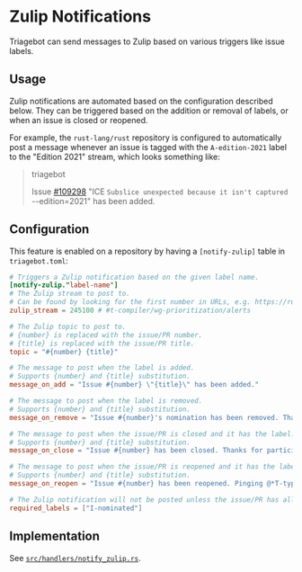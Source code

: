 # Zulip Notifications

Triagebot can send messages to Zulip based on various triggers like issue labels.

## Usage

Zulip notifications are automated based on the configuration described below.
They can be triggered based on the addition or removal of labels, or when an issue is closed or reopened.

For example, the `rust-lang/rust` repository is configured to automatically post a message whenever an issue is tagged with the `A-edition-2021` label to the "Edition 2021" stream, which looks something like:

> triagebot
>
> Issue [#109298](https://github.com/rust-lang/rust/issues/109298) "ICE `Subslice unexpected because it isn't captured` --edition=2021" has been added.

## Configuration

This feature is enabled on a repository by having a `[notify-zulip]` table in `triagebot.toml`:

```toml
# Triggers a Zulip notification based on the given label name.
[notify-zulip."label-name"]
# The Zulip stream to post to.
# Can be found by looking for the first number in URLs, e.g. https://rust-lang.zulipchat.com/#narrow/stream/131828-t-compiler
zulip_stream = 245100 # #t-compiler/wg-prioritization/alerts

# The Zulip topic to post to.
# {number} is replaced with the issue/PR number.
# {title} is replaced with the issue/PR title.
topic = "#{number} {title}"

# The message to post when the label is added.
# Supports {number} and {title} substitution.
message_on_add = "Issue #{number} \"{title}\" has been added."

# The message to post when the label is removed.
# Supports {number} and {title} substitution.
message_on_remove = "Issue #{number}'s nomination has been removed. Thanks all for participating!"

# The message to post when the issue/PR is closed and it has the label.
# Supports {number} and {title} substitution.
message_on_close = "Issue #{number} has been closed. Thanks for participating!"

# The message to post when the issue/PR is reopened and it has the label.
# Supports {number} and {title} substitution.
message_on_reopen = "Issue #{number} has been reopened. Pinging @*T-types*."

# The Zulip notification will not be posted unless the issue/PR has all of these labels.
required_labels = ["I-nominated"]
```

## Implementation

See [`src/handlers/notify_zulip.rs`](https://github.com/rust-lang/triagebot/blob/HEAD/src/handlers/notify_zulip.rs).
